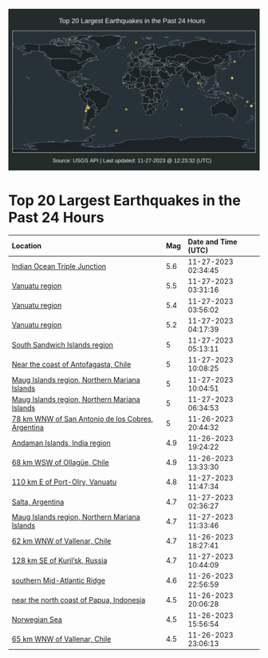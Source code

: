 ![Map](./map.png)

# Top 20 Largest Earthquakes in the Past 24 Hours

| Location | Mag | Date and Time (UTC) |
|:---|:---|:---|
| [Indian Ocean Triple Junction](https://earthquake.usgs.gov/earthquakes/eventpage/us6000lqyw) | 5.6 | 11-27-2023 02:34:45 |
| [Vanuatu region](https://earthquake.usgs.gov/earthquakes/eventpage/us6000lqz9) | 5.5 | 11-27-2023 03:31:16 |
| [Vanuatu region](https://earthquake.usgs.gov/earthquakes/eventpage/us6000lqzf) | 5.4 | 11-27-2023 03:56:02 |
| [Vanuatu region](https://earthquake.usgs.gov/earthquakes/eventpage/us6000lqzg) | 5.2 | 11-27-2023 04:17:39 |
| [South Sandwich Islands region](https://earthquake.usgs.gov/earthquakes/eventpage/us6000lqzq) | 5 | 11-27-2023 05:13:11 |
| [Near the coast of Antofagasta, Chile](https://earthquake.usgs.gov/earthquakes/eventpage/us6000lr0w) | 5 | 11-27-2023 10:08:25 |
| [Maug Islands region, Northern Mariana Islands](https://earthquake.usgs.gov/earthquakes/eventpage/us6000lr0x) | 5 | 11-27-2023 10:04:51 |
| [Maug Islands region, Northern Mariana Islands](https://earthquake.usgs.gov/earthquakes/eventpage/us6000lr01) | 5 | 11-27-2023 06:34:53 |
| [78 km WNW of San Antonio de los Cobres, Argentina](https://earthquake.usgs.gov/earthquakes/eventpage/us6000lqx4) | 5 | 11-26-2023 20:44:32 |
| [Andaman Islands, India region](https://earthquake.usgs.gov/earthquakes/eventpage/us6000lqwy) | 4.9 | 11-26-2023 19:24:22 |
| [68 km WSW of Ollagüe, Chile](https://earthquake.usgs.gov/earthquakes/eventpage/us6000lqvd) | 4.9 | 11-26-2023 13:33:30 |
| [110 km E of Port-Olry, Vanuatu](https://earthquake.usgs.gov/earthquakes/eventpage/us6000lr19) | 4.8 | 11-27-2023 11:47:34 |
| [Salta, Argentina](https://earthquake.usgs.gov/earthquakes/eventpage/us6000lqyt) | 4.7 | 11-27-2023 02:36:27 |
| [Maug Islands region, Northern Mariana Islands](https://earthquake.usgs.gov/earthquakes/eventpage/us6000lr18) | 4.7 | 11-27-2023 11:33:46 |
| [62 km WNW of Vallenar, Chile](https://earthquake.usgs.gov/earthquakes/eventpage/us6000lqwj) | 4.7 | 11-26-2023 18:27:41 |
| [128 km SE of Kuril’sk, Russia](https://earthquake.usgs.gov/earthquakes/eventpage/us6000lr12) | 4.7 | 11-27-2023 10:44:09 |
| [southern Mid-Atlantic Ridge](https://earthquake.usgs.gov/earthquakes/eventpage/us6000lqxl) | 4.6 | 11-26-2023 22:56:59 |
| [near the north coast of Papua, Indonesia](https://earthquake.usgs.gov/earthquakes/eventpage/us6000lqwz) | 4.5 | 11-26-2023 20:06:28 |
| [Norwegian Sea](https://earthquake.usgs.gov/earthquakes/eventpage/us6000lqvz) | 4.5 | 11-26-2023 15:56:54 |
| [65 km WNW of Vallenar, Chile](https://earthquake.usgs.gov/earthquakes/eventpage/us6000lqxj) | 4.5 | 11-26-2023 23:06:13 |
